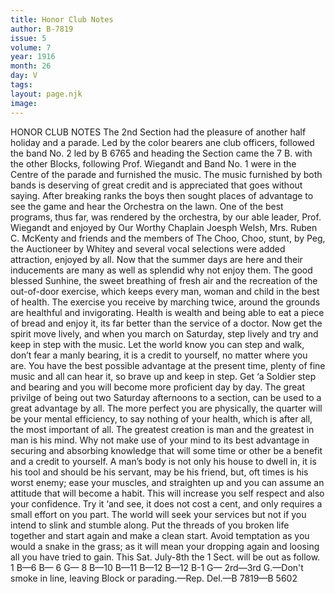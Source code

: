 ```yaml
---
title: Honor Club Notes
author: B-7819
issue: 5
volume: 7
year: 1916
month: 26
day: V
tags:
layout: page.njk
image:
---
```

HONOR CLUB NOTES       The 2nd Section had the pleasure of another half holiday and a parade. Led by the color bearers ane club officers, followed the band No. 2 led by B 6765 and heading the Section came the 7 B. with the other Blocks, following Prof. Wiegandt and Band No. 1 were in the Centre of the parade and furnished the music. The music furnished by both bands is deserving of great credit and is appreciated that goes without saying. After breaking ranks the boys then sought places of advantage to see the game and hear the Orchestra on the lawn. One of the best programs, thus far, was rendered by the orchestra, by our able leader, Prof. Wiegandt and enjoyed by Our Worthy Chaplain Joesph Welsh, Mrs. Ruben C. McKenty and friends and the members of The Choo, Choo, stunt, by Peg, the Auctioneer by Whitey and several vocal selections were added attraction, enjoyed by all.      Now that the summer days are here and their inducements are many as well as splendid why not enjoy them. The good blessed Sunhine, the sweet breathing of fresh air and the recreation of the out-of-door exercise, which keeps every man, woman and child in the best of health. The exercise you receive by marching twice, around the grounds are healthful and invigorating. Health is wealth and being able to eat a piece of bread and enjoy it, its far better than the service of a doctor. Now get the spirit move lively, and when you march on Saturday, step lively and try and keep in step with the music. Let the world know you can step and walk, don’t fear a manly bearing, it is a credit to yourself, no matter where you are. You have the best possible advantage at the present time, plenty of fine music and all can hear it, so brave up and keep in step. Get ‘a Soldier step and bearing and you will become more proficient day by day. The great privilge of being out two Saturday afternoons to a section, can be used to a great advantage by all.       The more perfect you are physically, the quarter will be your mental efficiency, to say nothing of your health, which is after all, the most important of all. The greatest creation is man and the greatest in man is his mind. Why not make use of your mind to its best advantage in securing and absorbing knowledge that will some time or other be a benefit and a credit to yourself. A man’s body is not only his house to dwell in, it is his tool and should be his servant, may be his friend, but, oft times is his worst enemy; ease your muscles, and straighten up and you can assume an attitude that will become a habit. This will increase you self respect and also your confidence. Try it ‘and see, it does not cost a cent, and only requires a small effort on you part. The world will seek your services but not if you intend to slink and stumble along. Put the threads of you broken life together and start again and make a clean start. Avoid temptation as you would a snake in the grass; as it will mean your dropping again and loosing all you have tried to gain. This Sat. July-8th the 1 Sect. will be out as follow. 1 B—6 B— 6 G— 8 B—10 B—11 B—12 B—12 B-1 G— 2rd—3rd G.—Don't smoke in line, leaving Block or parading.—Rep. Del.—B 7819—B 5602  

